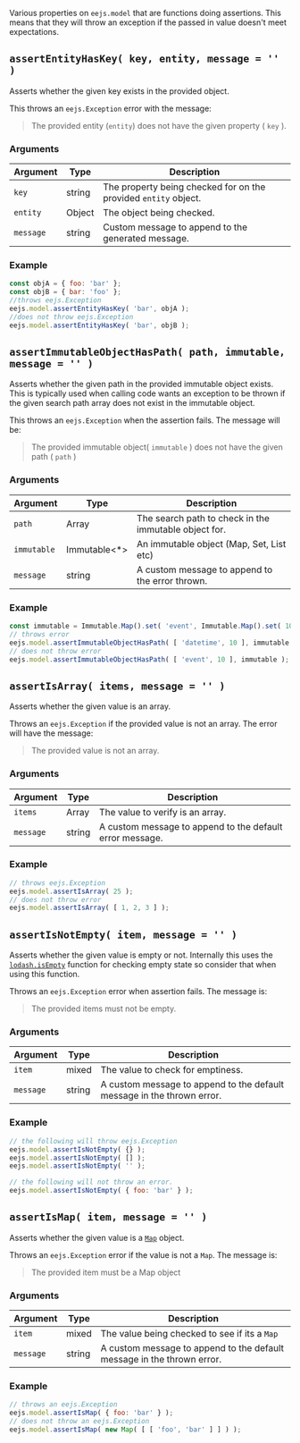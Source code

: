 Various properties on `eejs.model` that are functions doing assertions.  This means that they will throw an exception if the passed in value doesn't meet expectations.

## `assertEntityHasKey( key, entity, message = '' )`

Asserts whether the given key exists in the provided object.

This throws an `eejs.Exception` error with the message:
> The provided entity (`entity`) does not have the given property ( `key` ).

### Arguments

| Argument  | Type   | Description                                                    |
| --------- | ------ | ---------------------------------------------------------------|
| `key`     | string | The property being checked for on the provided `entity` object.|
| `entity`  | Object | The object being checked.                                      |
| `message` | string | Custom message to append to the generated message.             |

### Example

```js
const objA = { foo: 'bar' };
const objB = { bar: 'foo' };
//throws eejs.Exception
eejs.model.assertEntityHasKey( 'bar', objA );
//does not throw eejs.Exception
eejs.model.assertEntityHasKey( 'bar', objB );
```

## `assertImmutableObjectHasPath( path, immutable, message = '' )`

Asserts whether the given path in the provided immutable object exists. This is typically used when calling code wants an exception to be thrown if the given search path array does not exist in the immutable object.

This throws an `eejs.Exception` when the assertion fails.  The message will be:

> The provided immutable object( `immutable` ) does not have the given path ( `path` )

### Arguments

| Argument    |Type          | Description                                           |
| ----------- |--------------| ----------------------------------------------------- |
| `path`      |Array         | The search path to check in the immutable object for. |
| `immutable` |Immutable\<*\>| An immutable object (Map, Set, List etc)              |
| `message`   |string        | A custom message to append to the error thrown.       |

### Example

```js
const immutable = Immutable.Map().set( 'event', Immutable.Map().set( 10, { EVT_ID: 10, EVT_desc: 'Some Event' } ) );
// throws error
eejs.model.assertImmutableObjectHasPath( [ 'datetime', 10 ], immutable );
// does not throw error
eejs.model.assertImmutableObjectHasPath( [ 'event', 10 ], immutable );
```

## `assertIsArray( items, message = '' )`

Asserts whether the given value is an array.

Throws an `eejs.Exception` if the provided value is not an array.  The error will have the message:

> The provided value is not an array.

### Arguments

| Argument  | Type   | Description                                             |
| --------- | ------ | --------------------------------------------------------|
| `items`   | Array  | The value to verify is an array.                        |
| `message` | string | A custom message to append to the default error message.|

### Example

```js
// throws eejs.Exception
eejs.model.assertIsArray( 25 );
// does not throw error
eejs.model.assertIsArray( [ 1, 2, 3 ] );
```

## `assertIsNotEmpty( item, message = '' )`

Asserts whether the given value is empty or not.  Internally this uses the [`lodash.isEmpty`](https://lodash.com/docs/4.17.11#isEmpty) function for checking empty state so consider that when using this function.

Throws an `eejs.Exception` error when assertion fails.  The message is:

> The provided items must not be empty.

### Arguments

| Argument  | Type   | Description                                                            |
| --------- | ------ | ---------------------------------------------------------------------- |
| `item`    | mixed  | The value to check for emptiness.                                      |
| `message` | string | A custom message to append to the default message in the thrown error. |

### Example

```js
// the following will throw eejs.Exception
eejs.model.assertIsNotEmpty( {} );
eejs.model.assertIsNotEmpty( [] );
eejs.model.assertIsNotEmpty( '' );

// the following will not throw an error.
eejs.model.assertIsNotEmpty( { foo: 'bar' } );
```

## `assertIsMap( item, message = '' )`

Asserts whether the given value is a [`Map`](https://developer.mozilla.org/en-US/docs/Web/JavaScript/Reference/Global_Objects/Map) object.

Throws an `eejs.Exception` error if the value is not a `Map`.  The message is:

> The provided item must be a Map object

### Arguments

| Argument  | Type   | Description                                                           |
| --------- | ------ | ----------------------------------------------------------------------|
| `item`    | mixed  | The value being checked to see if its a `Map`                         |
| `message` | string | A custom message to append to the default message in the thrown error.|

### Example

```js
// throws an eejs.Exception
eejs.model.assertIsMap( { foo: 'bar' } );
// does not throw an eejs.Exception
eejs.model.assertIsMap( new Map( [ [ 'foo', 'bar' ] ] ) );
```